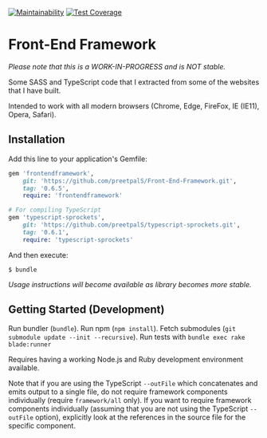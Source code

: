 [![Maintainability](https://api.codeclimate.com/v1/badges/9867ac1c979ba60bd137/maintainability)](https://codeclimate.com/github/preetpalS/Front-End-Framework/maintainability) [![Test Coverage](https://api.codeclimate.com/v1/badges/9867ac1c979ba60bd137/test_coverage)](https://codeclimate.com/github/preetpalS/Front-End-Framework/test_coverage)

# Front-End Framework

*Please note that this is a WORK-IN-PROGRESS and is NOT stable.*

Some SASS and TypeScript code that I extracted from some of the websites that I have built.

Intended to work with all modern browsers (Chrome, Edge, FireFox, IE (IE11), Opera, Safari).

## Installation

Add this line to your application's Gemfile:

```ruby
gem 'frontendframework',
    git: 'https://github.com/preetpalS/Front-End-Framework.git',
    tag: '0.6.5',
    require: 'frontendframework'

# For compiling TypeScript
gem 'typescript-sprockets',
    git: 'https://github.com/preetpalS/typescript-sprockets.git',
    tag: '0.6.1',
    require: 'typescript-sprockets'
```

And then execute:

    $ bundle

*Usage instructions will become available as library becomes more stable.*

## Getting Started (Development)

Run bundler (`bundle`). Run npm (`npm install`). Fetch submodules (`git submodule update --init --recursive`). Run tests with `bundle exec rake blade:runner`

Requires having a working Node.js and Ruby development environment available.

Note that if you are using the TypeScript `--outFile` which concatenates and emits output to a single file, do not require framework components individually (require
`framework/all` only). If you want to require framework components individually (assuming that you are not using the TypeScript `--outFile` option), explicitly look
at the references in the source file for the specific component.
